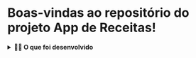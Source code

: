 # Boas-vindas ao repositório do projeto App de Receitas!

<details>
  <summary><strong>👨‍💻 O que foi desenvolvido</strong></summary><br />

Foi desenvolvido um app de receitas, utilizando o que há de mais moderno dentro do ecossistema React: Hooks e Context API!

  Nele será possível: ver, buscar, filtrar, favoritar e acompanhar o progresso de preparação de receitas e drinks!

  ⚠️ A base de dados serão 2 APIs distintas, uma para comidas e outra para bebidas.

  O layout tem como foco dispositivos móveis, dessa forma todos os protótipos vão estar desenvolvidos em telas menores.

<details>
  <summary><strong>:memo: Habilidades</strong></summary><br />

  Nesse projeto, você fui capaz de:

  - Utilizar _Redux_ para gerenciar estado
  - Utilizar a biblioteca _React-Redux_
  - Utilizar a Context API do _React_ para gerenciar estado
  - Utilizar o _React Hook useState_
  - Utilizar o _React Hook useContext_
  - Utilizar o _React Hook useEffect_
  - Criar Hooks customizados
</details>

  <summary><strong>‼️ Para testar</strong></summary><br />

  1. Clone o repositório

  - Git clone.
  - Entre na pasta do repositório que você acabou de clonar:
    - `cd sd-022-b-project-recipes-app`
  - Vá para a branch do grupo:
    - `git checkout main-group-23 && git pull`
  2. Instale as dependências e inicialize o projeto

  - Instale as dependências:
    - `npm install`
  - Inicialize o projeto:
    - `npm start` (uma nova página deve abrir no seu navegador com um texto simples)
</details>
